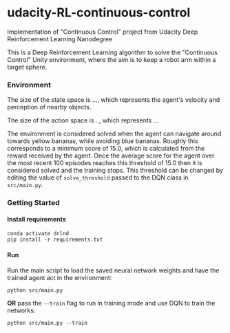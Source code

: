 # udacity-RL-continuous-control
Implementation of "Continuous Control" project from Udacity Deep Reinforcement Learning Nanodegree

This is a Deep Reinforcement Learning algorithm to solve the "Continuous Control" Unity environment, where the aim is 
to keep a robot arm within a target sphere.

### Environment
The size of the state space is ..., which represents the agent's velocity and perception of nearby objects.

The size of the action space is .., which represents ...

The environment is considered solved when the agent can navigate around towards yellow bananas, while avoiding blue 
bananas. Roughly this corresponds to a minimum score of 15.0, which is calculated from the reward received by
 the agent. Once the average score for the agent over the most recent 100 episodes reaches this threshold 
of 15.0 then it is considered solved and the training stops. This threshold can be changed by editing the value
 of `solve_threshold` passed to the DQN class in `src/main.py`.

### Getting Started

#### Install requirements
```
conda activate drlnd
pip install -r requirements.txt
```



#### Run
Run the main script to load the saved neural network weights and have the trained agent act in the environment:
```
python src/main.py
```
**OR** pass the `--train` flag to run in training mode and use DQN to train the networks:
```
python src/main.py --train
```